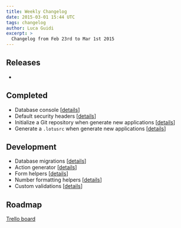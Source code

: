 ```yaml
---
title: Weekly Changelog
date: 2015-03-01 15:44 UTC
tags: changelog
author: Luca Guidi
excerpt: >
  Changelog from Feb 23rd to Mar 1st 2015
---
```


## Releases

-

## Completed

- Database console [[details](https://github.com/lotus/lotus/pull/152)]
- Default security headers [[details](https://github.com/lotus/lotus/pull/159)]
- Initialize a Git repository when generate new applications [[details](https://github.com/lotus/lotus/pull/163)]
- Generate a `.lotusrc` when generate new applications [[details](https://github.com/lotus/lotus/pull/162)]

## Development

- Database migrations [[details](https://github.com/lotus/model/pull/144)]
- Action generator [[details](https://github.com/lotus/lotus/pull/166)]
- Form helpers [[details](https://github.com/lotus/helpers/pull/16)]
- Number formatting helpers [[details](https://github.com/lotus/helpers/pull/14)]
- Custom validations [[details](https://github.com/lotus/validations/pull/49)]

## Roadmap

[Trello board](http://bit.ly/lotusrb-roadmap)
